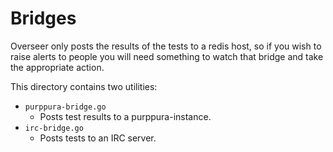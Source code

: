 # Bridges

Overseer only posts the results of the tests to a redis host, so if
you wish to raise alerts to people you will need something to watch
that bridge and take the appropriate action.

This directory contains two utilities:

* `purppura-bridge.go`
   * Posts test results to a purppura-instance.
* `irc-bridge.go`
   * Posts tests to an IRC server.

